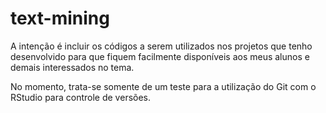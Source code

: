 # text-mining

A intenção é incluir os códigos a serem utilizados nos projetos que tenho desenvolvido para que fiquem facilmente disponíveis aos meus alunos e demais interessados no tema.

No momento, trata-se somente de um teste para a utilização do Git com o RStudio para controle de versões.
